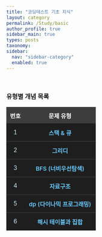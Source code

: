 ```yaml
---
title: "코딩테스트 기초 지식" 
layout: category
permalink: /Study/basic
author_profile: true
sidebar_main: true
types: posts
taxonomy:
sidebar:
  nav: "sidebar-category"
  enabled: true
---
```



<br/>

###  유형별 개념 목록


<style>
.problem-table {
  width: 100%;
  border-collapse: collapse;
  margin: 1rem 0;
  font-size: 0.95rem;
  text-align: center;
}
.problem-table th {
  background-color: #3d3d3d;
  color: #ffffff;
  padding: 10px;
}
.problem-table td {
  background-color: #1e1e1e;
  color: #cceeff;
  padding: 12px;
  border-bottom: 1px solid #444444;
}
.problem-table tr:hover td {
  background-color: #2a2a2a;
  color: #ffffff;
  transition: 0.2s;
}
.problem-table a {
  color: #66ccff;
  font-weight: 600;
  text-decoration: none;
}
.problem-table a:hover {
  color: #00ffff;
  text-decoration: underline;
}
</style>

<table class="problem-table">
<thead>
<tr><th>번호</th><th>문제 유형</th></tr>
</thead>
<tbody>
  <tr>
    <td>1</td>
    <td><a href="/Study/basic/stack">스택 & 큐</a></td>
  </tr>
  <tr>
    <td>2</td>
    <td><a href="/Study/basic/greedy">그리디</a></td>
  </tr>
  <tr>
    <td>3</td>
    <td><a href="/Study/basic/bfs">BFS (너비우선탐색)</a></td>
  </tr>
  <tr>
    <td>4</td>
    <td><a href="/Study/basic/datastructure">자료구조</a></td>
  </tr>
  <tr>
    <td>5</td>
    <td><a href="/Study/basic/dp">dp (다이나믹 프로그래밍)</a></td>
  </tr>
  <tr>
    <td>6</td>
    <td><a href="/Study/basic/hash">해시 테이블과 집합</a></td>
  </tr>
</tbody>

</table>
